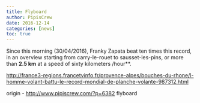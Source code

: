 ```yaml
---
title: Flyboard
author: PipisCrew
date: 2016-12-14
categories: [news]
toc: true
---
```


Since this morning (30/04/2016), Franky Zapata beat ten times this record, in an overview starting from carry-le-rouet to sausset-les-pins, or more than **2.5 km** at a speed of sixty kilometers /hour**.

http://france3-regions.francetvinfo.fr/provence-alpes/bouches-du-rhone/l-homme-volant-battu-le-record-mondial-de-planche-volante-987312.html

origin - http://www.pipiscrew.com/?p=6382 flyboard